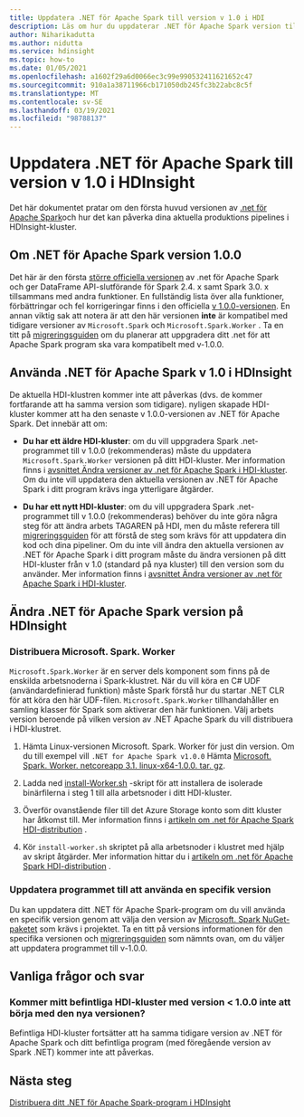 ```yaml
---
title: Uppdatera .NET för Apache Spark till version v 1.0 i HDI
description: Läs om hur du uppdaterar .NET för Apache Spark version till 1,0 i HDI och hur detta påverkar din befintliga kod och dina befintliga kluster.
author: Niharikadutta
ms.author: nidutta
ms.service: hdinsight
ms.topic: how-to
ms.date: 01/05/2021
ms.openlocfilehash: a1602f29a6d0066ec3c99e990532411621652c47
ms.sourcegitcommit: 910a1a38711966cb171050db245fc3b22abc8c5f
ms.translationtype: MT
ms.contentlocale: sv-SE
ms.lasthandoff: 03/19/2021
ms.locfileid: "98788137"
---
```

# <a name="updating-net-for-apache-spark-to-version-v10--in-hdinsight"></a>Uppdatera .NET för Apache Spark till version v 1.0 i HDInsight

Det här dokumentet pratar om den första huvud versionen av [.net för Apache Spark](https://github.com/dotnet/spark)och hur det kan påverka dina aktuella produktions pipelines i HDInsight-kluster.

## <a name="about-net-for-apache-spark-version-100"></a>Om .NET för Apache Spark version 1.0.0

Det här är den första [större officiella versionen](https://github.com/dotnet/spark/releases/tag/v1.0.0) av .net för Apache Spark och ger DataFrame API-slutförande för Spark 2.4. x samt Spark 3.0. x tillsammans med andra funktioner. En fullständig lista över alla funktioner, förbättringar och fel korrigeringar finns i den officiella [v 1.0.0-versionen](https://github.com/dotnet/spark/blob/master/docs/release-notes/1.0.0/release-1.0.0.md).
En annan viktig sak att notera är att den här versionen **inte** är kompatibel med tidigare versioner av `Microsoft.Spark` och `Microsoft.Spark.Worker` . Ta en titt på [migreringsguiden](https://github.com/dotnet/spark/blob/master/docs/migration-guide.md#upgrading-from-microsoftspark-0x-to-10) om du planerar att uppgradera ditt .net för att Apache Spark program ska vara kompatibelt med v-1.0.0.

## <a name="using-net-for-apache-spark-v10-in-hdinsight"></a>Använda .NET för Apache Spark v 1.0 i HDInsight

De aktuella HDI-klustren kommer inte att påverkas (dvs. de kommer fortfarande att ha samma version som tidigare). nyligen skapade HDI-kluster kommer att ha den senaste v 1.0.0-versionen av .NET för Apache Spark. Det innebär att om:

- **Du har ett äldre HDI-kluster**: om du vill uppgradera Spark .net-programmet till v 1.0.0 (rekommenderas) måste du uppdatera `Microsoft.Spark.Worker` versionen på ditt HDI-kluster. Mer information finns i [avsnittet Ändra versioner av .net för Apache Spark i HDI-kluster](#changing-net-for-apache-spark-version-on-hdinsight).
Om du inte vill uppdatera den aktuella versionen av .NET för Apache Spark i ditt program krävs inga ytterligare åtgärder.  

- **Du har ett nytt HDI-kluster**: om du vill uppgradera Spark .net-programmet till v 1.0.0 (rekommenderas) behöver du inte göra några steg för att ändra arbets TAGAREN på HDI, men du måste referera till [migreringsguiden](https://github.com/dotnet/spark/blob/master/docs/migration-guide.md#upgrading-from-microsoftspark-0x-to-10) för att förstå de steg som krävs för att uppdatera din kod och dina pipeliner.
Om du inte vill ändra den aktuella versionen av .NET för Apache Spark i ditt program måste du ändra versionen på ditt HDI-kluster från v 1.0 (standard på nya kluster) till den version som du använder. Mer information finns i [avsnittet Ändra versioner av .net för Apache Spark i HDI-kluster](spark-dotnet-version-update.md#changing-net-for-apache-spark-version-on-hdinsight).  

## <a name="changing-net-for-apache-spark-version-on-hdinsight"></a>Ändra .NET för Apache Spark version på HDInsight

### <a name="deploy-microsoftsparkworker"></a>Distribuera Microsoft. Spark. Worker

`Microsoft.Spark.Worker` är en server dels komponent som finns på de enskilda arbetsnoderna i Spark-klustret. När du vill köra en C# UDF (användardefinierad funktion) måste Spark förstå hur du startar .NET CLR för att köra den här UDF-filen. `Microsoft.Spark.Worker` tillhandahåller en samling klasser för Spark som aktiverar den här funktionen. Välj arbets version beroende på vilken version av .NET Apache Spark du vill distribuera i HDI-klustret.

1. Hämta Linux-versionen Microsoft. Spark. Worker för just din version. Om du till exempel vill `.NET for Apache Spark v1.0.0` Hämta [Microsoft. Spark. Worker. netcoreapp 3.1. linux-x64-1.0.0. tar. gz](https://github.com/dotnet/spark/releases/tag/v1.0.0).  

2. Ladda ned [install-Worker.sh](https://github.com/dotnet/spark/blob/master/deployment/install-worker.sh) -skript för att installera de isolerade binärfilerna i steg 1 till alla arbetsnoder i ditt HDI-kluster.  

3. Överför ovanstående filer till det Azure Storage konto som ditt kluster har åtkomst till. Mer information finns i [artikeln om .net för Apache Spark HDI-distribution](/dotnet/spark/tutorials/hdinsight-deployment#upload-files-to-azure) .

4. Kör `install-worker.sh` skriptet på alla arbetsnoder i klustret med hjälp av skript åtgärder. Mer information hittar du i [artikeln om .net för Apache Spark HDI-distribution](/dotnet/spark/tutorials/hdinsight-deployment#run-the-hdinsight-script-action) .

### <a name="update-your-application-to-use-specific-version"></a>Uppdatera programmet till att använda en specifik version

Du kan uppdatera ditt .NET för Apache Spark-program om du vill använda en specifik version genom att välja den version av [Microsoft. Spark NuGet-paketet](https://www.nuget.org/packages/Microsoft.Spark/) som krävs i projektet. Ta en titt på versions informationen för den specifika versionen och [migreringsguiden](https://github.com/dotnet/spark/blob/master/docs/migration-guide.md#upgrading-from-microsoftspark-0x-to-10) som nämnts ovan, om du väljer att uppdatera programmet till v-1.0.0.

## <a name="faqs"></a>Vanliga frågor och svar

### <a name="will-my-existing-hdi-cluster-with-version--100-start-failing-with-the-new-release"></a>Kommer mitt befintliga HDI-kluster med version < 1.0.0 inte att börja med den nya versionen?

Befintliga HDI-kluster fortsätter att ha samma tidigare version av .NET för Apache Spark och ditt befintliga program (med föregående version av Spark .NET) kommer inte att påverkas.

## <a name="next-steps"></a>Nästa steg

[Distribuera ditt .NET för Apache Spark-program i HDInsight](/dotnet/spark/tutorials/hdinsight-deployment)